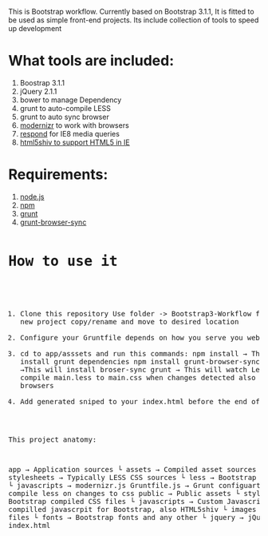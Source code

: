 This is Bootstrap workflow. Currently based on Bootstrap 3.1.1, It is fitted to be used as simple front-end projects. Its include collection of tools to speed up development

<h1> What tools are included:</h1>
<ol>
    <li>Boostrap 3.1.1</li>
    <li>jQuery 2.1.1</li>
    <li>bower to manage Dependency</li>
    <li>grunt to auto-compile LESS</li>
    <li>grunt to auto sync browser</li>
    <li><a href="http://modernizr.com/docs/">modernizr</a> to work with browsers</li>
    <li><a href="https://github.com/scottjehl/Respond">respond</a> for IE8 media queries</li>
    <li><a href="http://code.google.com/p/html5shiv/"> html5shiv to support HTML5 in IE</a></li>



</ol>

<h1>Requirements: </h1>
<ol>
    <li><a href="http://nodejs.org/">node.js</a></li>
    <li><a href="https://www.npmjs.org/doc/README.html">npm</a></li>
    <li><a href="http://gruntjs.com/getting-started">grunt</a></li>
    <li><a href="https://github.com/shakyShane/grunt-browser-sync">grunt-browser-sync</a></li>
</ol>
<pre>
<h1>How to use it</h1> 

1. Clone this repository
    Use folder -> Bootstrap3-Workflow for your new project copy/rename and move to desired location
2. Configure your Gruntfile depends on how you serve you website
    https://github.com/shakyShane/grunt-browser-sync#options
3. cd to app/asssets and run this commands:
    npm install    → This will install grunt dependencies
    npm install grunt-browser-sync --save-dev →This will install broser-sync
    grunt          → This will watch Less folder and compile main.less to main.css when changes detected also reload browsers
4. Add generated sniped to your index.html before the end of body


This project anatomy:

app                      → Application sources
 └ assets                → Compiled asset sources
    └ stylesheets        → Typically LESS CSS sources
    	└ less        	 → Bootstrap LESS sources
    └ javascripts        → modernizr.js 
  Gruntfile.js           → Grunt configuartion, It will compile less on changes to css
public                   → Public assets
 └ stylesheets           → Bootstrap compiled CSS files
 └ javascripts           → Custom Javascript files and compilled javascrpit for Bootstrap, also HTML5shiv
 └ images                → Images files 
 └ fonts                 → Bootstrap fonts and any other
 └ jquery                → jQuery 
index.html


</pre>

